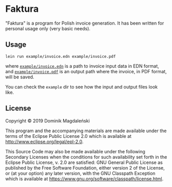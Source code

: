 # Faktura

"Faktura" is a program for Polish invoice generation. It has been written for personal usage only (very basic needs).

## Usage

```shell
lein run example/invoice.edn example/invoice.pdf
```

where [`example/invoice.edn`](example/invoice.edn) is a path to invoice input data in EDN format, and [`example/invoice.pdf`](example/invoice.pdf) is an output path where the invoice, in PDF format, will be saved.

You can check the `example` dir to see how the input and output files look like.

## License

Copyright © 2019 Dominik Magdaleński

This program and the accompanying materials are made available under the
terms of the Eclipse Public License 2.0 which is available at
http://www.eclipse.org/legal/epl-2.0.

This Source Code may also be made available under the following Secondary
Licenses when the conditions for such availability set forth in the Eclipse
Public License, v. 2.0 are satisfied: GNU General Public License as published by
the Free Software Foundation, either version 2 of the License, or (at your
option) any later version, with the GNU Classpath Exception which is available
at https://www.gnu.org/software/classpath/license.html.
